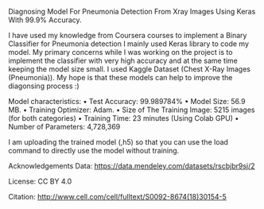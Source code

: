 Diagnosing Model For Pneumonia Detection From Xray Images Using Keras With 99.9% Accuracy.

I have used my knowledge from Coursera courses to implement a Binary Classifier for Pneumonia detection I mainly used Keras library to code my model.
My primary concerns while I was working on the project is to implement the classifier with very high accuracy and at the same time keeping the model size small. 
I used Kaggle Dataset (Chest X-Ray Images (Pneumonia)). My hope is that these models can help to improve the diagonsing process :) 


Model characteristics:
•	Test Accuracy: 99.989784%
•	Model Size: 56.9 MB.
•	Training Optimizer: Adam.
•	Size of The Training Image: 5215 images (for both categories)
•	Training Time: 23 minutes (Using Colab GPU)
•	Number of Parameters: 4,728,369

I am uploading the trained model (,h5) so that you can use the load command to directly use the model without training.


Acknowledgements
Data: https://data.mendeley.com/datasets/rscbjbr9sj/2

License: CC BY 4.0

Citation: http://www.cell.com/cell/fulltext/S0092-8674(18)30154-5

